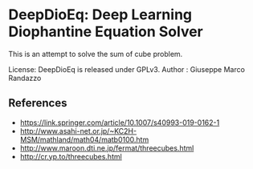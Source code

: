 # DeepDioEq: Deep Learning Diophantine Equation Solver

This is an attempt to solve the sum of cube problem.

License: DeepDioEq is released under GPLv3.
Author : Giuseppe Marco Randazzo

References
----------
- https://link.springer.com/article/10.1007/s40993-019-0162-1
- http://www.asahi-net.or.jp/~KC2H-MSM/mathland/math04/matb0100.htm
- http://www.maroon.dti.ne.jp/fermat/threecubes.html
- http://cr.yp.to/threecubes.html



